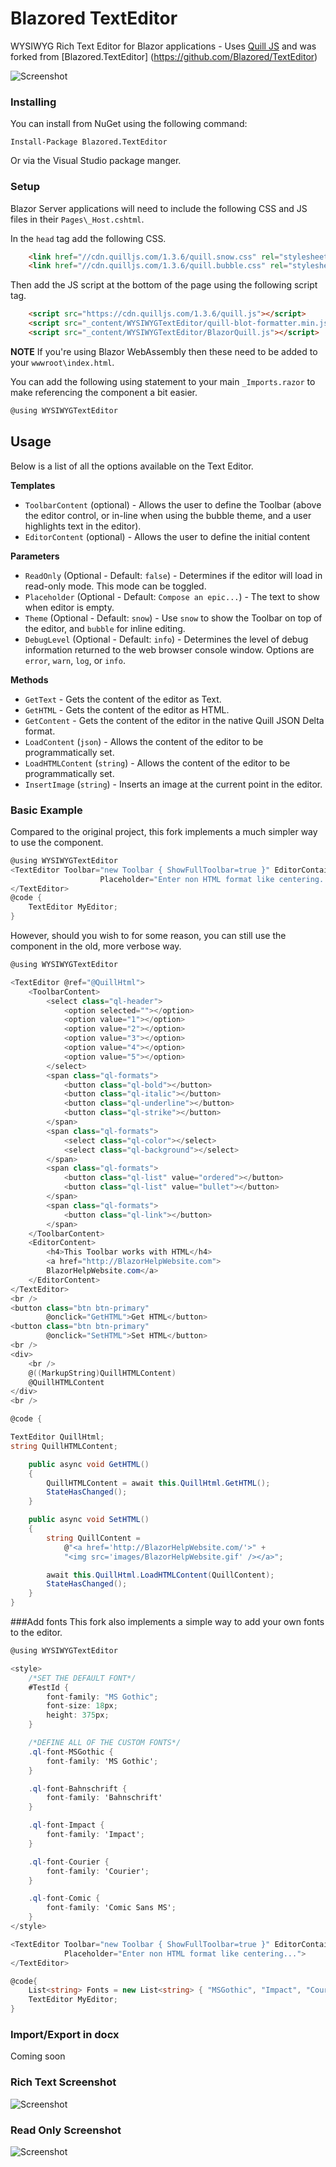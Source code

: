 # Blazored TextEditor
WYSIWYG Rich Text Editor for Blazor applications - Uses [Quill JS](https://quilljs.com/ "Quill JS.com") and was forked from [Blazored.TextEditor] (https://github.com/Blazored/TextEditor)

![Screenshot](HTMLExample.png)


### Installing

You can install from NuGet using the following command:

`Install-Package Blazored.TextEditor`

Or via the Visual Studio package manger.

### Setup
Blazor Server applications will need to include the following CSS and JS files in their `Pages\_Host.cshtml`.

In the `head` tag add the following CSS.

```html
    <link href="//cdn.quilljs.com/1.3.6/quill.snow.css" rel="stylesheet">
    <link href="//cdn.quilljs.com/1.3.6/quill.bubble.css" rel="stylesheet">
```

Then add the JS script at the bottom of the page using the following script tag.

```html
    <script src="https://cdn.quilljs.com/1.3.6/quill.js"></script>
    <script src="_content/WYSIWYGTextEditor/quill-blot-formatter.min.js"></script>
    <script src="_content/WYSIWYGTextEditor/BlazorQuill.js"></script>
```

**NOTE** If you're using Blazor WebAssembly then these need to be added to your `wwwroot\index.html`.

You can add the following using statement to your main `_Imports.razor` to make referencing the component a bit easier.

```cs
@using WYSIWYGTextEditor
```

## Usage

Below is a list of all the options available on the Text Editor.

**Templates**

- `ToolbarContent` (optional) - Allows the user to define the Toolbar (above the editor control, or in-line when using the bubble theme, and a user highlights text in the editor).
- `EditorContent` (optional) - Allows the user to define the initial content

**Parameters**

- `ReadOnly` (Optional - Default: `false`) - Determines if the editor will load in read-only mode. This mode can be toggled.
- `Placeholder` (Optional - Default: `Compose an epic...`) - The text to show when editor is empty.
- `Theme` (Optional - Default: `snow`) - Use `snow` to show the Toolbar on top of the editor, and `bubble` for inline editing.
- `DebugLevel` (Optional - Default: `info`) - Determines the level of debug information returned to the web browser console window. Options are `error`, `warn`, `log`, or `info`.

**Methods**

- `GetText` - Gets the content of the editor as Text.
- `GetHTML` - Gets the content of the editor as HTML.
- `GetContent` - Gets the content of the editor in the native Quill JSON Delta format.
- `LoadContent` (`json`) - Allows the content of the editor to be programmatically set.
- `LoadHTMLContent` (`string`) - Allows the content of the editor to be programmatically set.
- `InsertImage` (`string`) - Inserts an image at the current point in the editor.


### Basic Example
Compared to the original project, this fork implements a much simpler way to use the component.

```cs
@using WYSIWYGTextEditor
<TextEditor Toolbar="new Toolbar { ShowFullToolbar=true }" EditorContainerId="TestId" @ref="@MyEditor"
                    Placeholder="Enter non HTML format like centering...">
</TextEditor>
@code { 
	TextEditor MyEditor;
}

```

However, should you wish to for some reason, you can still use the component in the old, more verbose way.

```cs
@using WYSIWYGTextEditor

<TextEditor @ref="@QuillHtml">
    <ToolbarContent>
        <select class="ql-header">
            <option selected=""></option>
            <option value="1"></option>
            <option value="2"></option>
            <option value="3"></option>
            <option value="4"></option>
            <option value="5"></option>
        </select>
        <span class="ql-formats">
            <button class="ql-bold"></button>
            <button class="ql-italic"></button>
            <button class="ql-underline"></button>
            <button class="ql-strike"></button>
        </span>
        <span class="ql-formats">
            <select class="ql-color"></select>
            <select class="ql-background"></select>
        </span>
        <span class="ql-formats">
            <button class="ql-list" value="ordered"></button>
            <button class="ql-list" value="bullet"></button>
        </span>
        <span class="ql-formats">
            <button class="ql-link"></button>
        </span>
    </ToolbarContent>
    <EditorContent>
        <h4>This Toolbar works with HTML</h4>
        <a href="http://BlazorHelpWebsite.com">
        BlazorHelpWebsite.com</a>
    </EditorContent>
</TextEditor>
<br />
<button class="btn btn-primary" 
        @onclick="GetHTML">Get HTML</button>
<button class="btn btn-primary"
        @onclick="SetHTML">Set HTML</button>
<br />
<div>
    <br />
    @((MarkupString)QuillHTMLContent)
    @QuillHTMLContent
</div>
<br />

@code {

TextEditor QuillHtml;
string QuillHTMLContent;

    public async void GetHTML()
    {
        QuillHTMLContent = await this.QuillHtml.GetHTML();
        StateHasChanged();
    }

    public async void SetHTML()
    {
        string QuillContent =
            @"<a href='http://BlazorHelpWebsite.com/'>" +
            "<img src='images/BlazorHelpWebsite.gif' /></a>";

        await this.QuillHtml.LoadHTMLContent(QuillContent);
        StateHasChanged();
    }
}
```

###Add fonts
This fork also implements a simple way to add your own fonts to the editor.

```cs
@using WYSIWYGTextEditor

<style>
    /*SET THE DEFAULT FONT*/
    #TestId {
        font-family: "MS Gothic";
        font-size: 18px;
        height: 375px;
    }

    /*DEFINE ALL OF THE CUSTOM FONTS*/
    .ql-font-MSGothic {
        font-family: 'MS Gothic';
    }

    .ql-font-Bahnschrift {
        font-family: 'Bahnschrift'
    }

    .ql-font-Impact {
        font-family: 'Impact';
    }

    .ql-font-Courier {
        font-family: 'Courier';
    }

    .ql-font-Comic {
        font-family: 'Comic Sans MS';
    }
</style>

<TextEditor Toolbar="new Toolbar { ShowFullToolbar=true }" EditorContainerId="TestId" @ref="@MyEditor" Fonts="Fonts"
            Placeholder="Enter non HTML format like centering...">
</TextEditor>

@code{
    List<string> Fonts = new List<string> { "MSGothic", "Impact", "Courier", "Comic", "Bahnschrift" }; //be sure to set the default font as the first in the list
    TextEditor MyEditor;
}

```

### Import/Export in docx
Coming soon


### Rich Text Screenshot
![Screenshot](DeltaExample.png)
### Read Only Screenshot
![Screenshot](InlineEditingExample.png)
